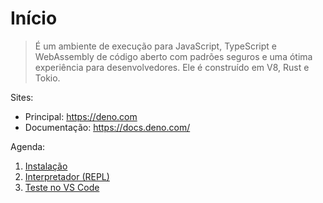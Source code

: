 # Início

> É um ambiente de execução para JavaScript, TypeScript e WebAssembly de código aberto com padrões seguros e uma ótima experiência para desenvolvedores. Ele é construído em V8, Rust e Tokio.

Sites: 

- Principal: <https://deno.com>
- Documentação: <https://docs.deno.com/>

Agenda:

  1. [Instalação](como-instalar.md)
  2. [Interpretador (REPL)](interpretador.md)
  3. [Teste no VS Code](teste-vscode.md)


